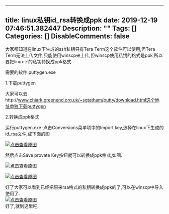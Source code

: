 
---
title: linux私钥id_rsa转换成ppk
date: 2019-12-19 07:46:51.382447
Description: ""
Tags: []
Categories: []
DisableComments: false
---
大家都知道在linux下生成的ssh私钥只有Tera Term这个软件可以使用,但Tera
Term无法上传文件,只能使用winscp来上传,但winscp使用私钥的格式是ppk,所以要把linux下的私钥转换成ppk格式.

   需要的软件:puttygen.exe

1.下载puttygen

大家可以去http://www.chiark.greenend.org.uk/~sgtatham/putty/download.html这个地址单独下载puttygen

  

2.转换成ppk格式

运行puttygen.exe-点击Conversions菜单项中的Import key,选择在linux下生成的id_rsa文件,成下面的图

[![点击查看原图](https://blog.slogra.com/content/plugins/kl_album/upload/201208/2010c394aaf9bfe594bebe9be2e74bff20120828135443645321285.jpg)](https://blog.slogra.com/content/plugins/kl_album/upload/201208/2010c394aaf9bfe594bebe9be2e74bff20120828135443645321285.jpg)  

然后点击Save provate Key按钮就可以转换成ppk格式,如图.

[![点击查看原图](https://blog.slogra.com/content/plugins/kl_album/upload/201208/117df1e0ee1bc0d50bcd0999660ea02b201208281354441634277658.jpg)](https://blog.slogra.com/content/plugins/kl_album/upload/201208/117df1e0ee1bc0d50bcd0999660ea02b201208281354441634277658.jpg)  

[![点击查看原图](https://blog.slogra.com/content/plugins/kl_album/upload/201208/c8e8b891489d204632415ff5385d5bd1201208281354442074591326.jpg)](https://blog.slogra.com/content/plugins/kl_album/upload/201208/c8e8b891489d204632415ff5385d5bd1201208281354442074591326.jpg)  

好了大家可以看到已经把原来rsa格式的私钥转换成ppk的了,可以在winscp中导入使用了.  
[![点击查看原图](https://blog.slogra.com/content/plugins/kl_album/upload/201208/4abba027f6621d09b90824a88555dd23201208281354411825025545.jpg)](https://blog.slogra.com/content/plugins/kl_album/upload/201208/4abba027f6621d09b90824a88555dd23201208281354411825025545.jpg)  
好了,就到这里吧.


